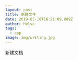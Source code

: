 ```yaml
---
layout: post
title: 新建文件
date: 2019-05-18T16:21:09.809Z
author: Helve
tags:
  - cpp
image: img/writing.jpg
---
```

新建文档
